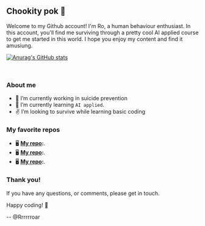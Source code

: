 ## Chookity pok 👋

Welcome to my Github account! I'm Ro, a human behaviour enthusiast.
In this account, you'll find me surviving through a pretty cool AI applied course to get me started in this world.
I hope you enjoy my content and find it amusiung.

[![Anurag's GitHub stats](https://github-readme-stats.vercel.app/api?username=rrrrrroar&show_icons=true&theme=nightowl)](https://github.com/anuraghazra/github-readme-stats)

</br>

### About me

- :brain: I’m currently working in suicide prevention
- :microscope: I’m currently learning `AI applied`.
- :v: I’m looking to survive while learning basic coding


### My favorite repos

- :desktop_computer: **[My repo](#):**.
- :desktop_computer: **[My repo](#):**.
- :desktop_computer: **[My repo](#):**.


### Thank you!

If you have any questions, or comments, please get in touch.

Happy coding! :vulcan_salute:

-- @Rrrrrroar
